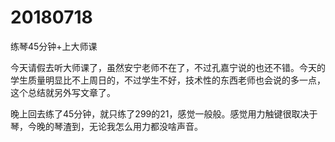 # 20180718

练琴45分钟+上大师课

今天请假去听大师课了，虽然安宁老师不在了，不过孔嘉宁说的也还不错。今天的学生质量明显比不上周日的，不过学生不好，技术性的东西老师也会说的多一点，这个总结就另外写文章了。

晚上回去练了45分钟，就只练了299的21，感觉一般般。感觉用力触键很取决于琴，今晚的琴渣到，无论我怎么用力都没啥声音。
